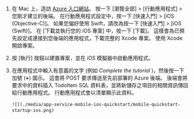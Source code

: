 
1. 在 Mac 上，造訪 [Azure 入口網站]。 按一下 [瀏覽全部] > [行動應用程式] > 您剛才建立的後端。 在行動應用程式設定中，按一下 [快速入門]  >  [iOS (Objective-C)]。 如果您偏好使用 Swift，請改為按一下 [快速入門]  >  [iOS (Swift)]。 在 [下載並執行您的 iOS 專案] 中，按一下 [下載]。 這樣會為已預先設定成連接到您後端的應用程式，下載完整的 Xcode 專案。 使用 Xcode 開啟專案。
2. 按 [執行]  按鈕以建置專案，並在 iOS 模擬器中啟動應用程式。
3. 在應用程式中輸入有意義的文字 (例如 *Complete the tutorial* )，然後按一下加號 (**+**) 圖示。 這會將 POST 要求傳送至先前部署的 Azure 後端。 後端會將要求中的資料插入 TodoItem SQL 資料表，並將新儲存之項目的相關資訊傳回給行動應用程式。 行動應用程式會以清單顯示此資料。 
   
       ![](./media/app-service-mobile-ios-quickstart/mobile-quickstart-startup-ios.png)

[Azure 入口網站]: https://portal.azure.com/


<!--HONumber=Nov16_HO2-->


